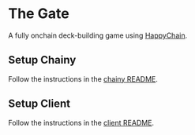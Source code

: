 # The Gate

A fully onchain deck-building game using [HappyChain](https://docs.happy.tech/).

## Setup Chainy

Follow the instructions in the [chainy README](/chainy/README.md).

## Setup Client

Follow the instructions in the [client README](/client/README.md).
